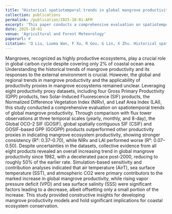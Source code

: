 ```yaml
---
title: "Historical spatiotemporal trends in global mangrove productivity and its response to the environment: Perspectives from multiple satellite-based productivity proxies"
collection: publications
permalink: /publication/2025-10-01-AFM
excerpt: 'This paper conducts a comprehensive evaluation on spatiotemporal trends of global mangrove productivity.'
date: 2025-10-01
venue: 'Agricultural and Forest Meteorology'
paperurl: # 
citation: 'Q Liu, Luoma Wan, F Xu, R Gou, G Lin, X Zhu. Historical spatiotemporal trends in global mangrove productivity and its response to the environment: Perspectives from multiple satellite-based productivity proxies. Agric. For Meteorol., 2025.'
---
```


Mangroves, recognized as highly productive ecosystems, play a crucial role in global carbon cycle despite covering only 2% of coastal ocean area. Understanding the historical trends of mangrove productivity and its responses to the external environment is crucial. However, the global and regional trends in mangrove productivity and the applicability of productivity proxies in mangrove ecosystems remained unclear. Leveraging eight productivity proxy datasets, including four Gross Primary Productivity (GPP) products, two Solar-Induced Fluorescence (SIF) products, the Normalized Difference Vegetation Index (NIRv), and Leaf Area Index (LAI), this study conducted a comprehensive evaluation on spatiotemporal trends of global mangrove productivity. Through comparison with flux tower observations at three temporal scales (yearly, monthly, and 8-day), the Global OCO-2 SIF (GOSIF), global spatially contiguous SIF (CSIF) and GOSIF-based GPP (GOGPP) products outperformed other productivity proxies in indicating mangrove ecosystem productivity, showing stronger consistency (R²: 0.37–0.70), while NIRv and LAI performed worse (R²: 0.07–0.50). Despite uncertainties in the datasets, collective evidence from all eight products revealed an overall increasing trend in global mangrove productivity since 1982, with a decelerated pace post-2000, reducing to roughly 50% of the earlier rate. Simulation-based sensitivity and contribution analyses indicated that air temperature (AirT), sea surface temperature (SST), and atmospheric CO2 were primary contributors to the marked increase in global mangrove productivity, while rising vapor pressure deficit (VPD) and sea surface salinity (SSS) were significant factors leading to a decrease, albeit offsetting only a small portion of the increase. This study provided constructive insights for developing mangrove productivity models and hold significant implications for coastal ecosystem conservation.

